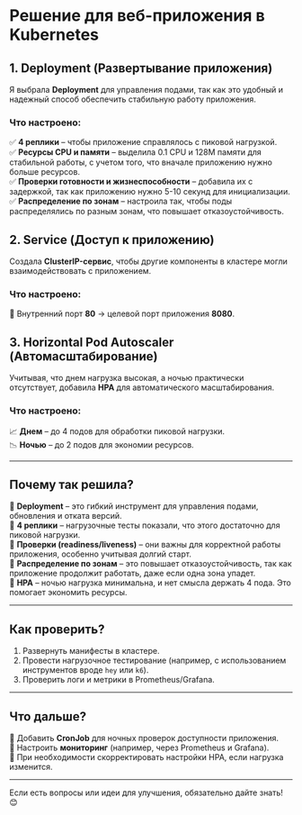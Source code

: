 # Решение для веб-приложения в Kubernetes

## 1. Deployment (Развертывание приложения)
Я выбрала **Deployment** для управления подами, так как это удобный и надежный способ обеспечить стабильную работу приложения.

### Что настроено:
✅ **4 реплики** – чтобы приложение справлялось с пиковой нагрузкой.  
✅ **Ресурсы CPU и памяти** – выделила 0.1 CPU и 128M памяти для стабильной работы, с учетом того, что вначале приложению нужно больше ресурсов.  
✅ **Проверки готовности и жизнеспособности** – добавила их с задержкой, так как приложению нужно 5-10 секунд для инициализации.  
✅ **Распределение по зонам** – настроила так, чтобы поды распределялись по разным зонам, что повышает отказоустойчивость.

## 2. Service (Доступ к приложению)
Создала **ClusterIP-сервис**, чтобы другие компоненты в кластере могли взаимодействовать с приложением.

### Что настроено:
🔹 Внутренний порт **80** → целевой порт приложения **8080**.

## 3. Horizontal Pod Autoscaler (Автомасштабирование)
Учитывая, что днем нагрузка высокая, а ночью практически отсутствует, добавила **HPA** для автоматического масштабирования.

### Что настроено:
📈 **Днем** – до 4 подов для обработки пиковой нагрузки.  
📉 **Ночью** – до 2 подов для экономии ресурсов.

---

## Почему так решила?
🔹 **Deployment** – это гибкий инструмент для управления подами, обновления и отката версий.  
🔹 **4 реплики** – нагрузочные тесты показали, что этого достаточно для пиковой нагрузки.  
🔹 **Проверки (readiness/liveness)** – они важны для корректной работы приложения, особенно учитывая долгий старт.  
🔹 **Распределение по зонам** – это повышает отказоустойчивость, так как приложение продолжит работать, даже если одна зона упадет.  
🔹 **HPA** – ночью нагрузка минимальна, и нет смысла держать 4 пода. Это помогает экономить ресурсы.

---

## Как проверить?
1. Развернуть манифесты в кластере.  
2. Провести нагрузочное тестирование (например, с использованием инструментов вроде `hey` или `k6`).  
3. Проверить логи и метрики в Prometheus/Grafana.

---

## Что дальше?
🔸 Добавить **CronJob** для ночных проверок доступности приложения.  
🔸 Настроить **мониторинг** (например, через Prometheus и Grafana).  
🔸 При необходимости скорректировать настройки HPA, если нагрузка изменится.

---

Если есть вопросы или идеи для улучшения, обязательно дайте знать! 😊
